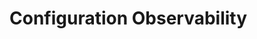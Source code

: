 # Configuration Observability

<!-- Add documentation for Configuration observability features here. -->
